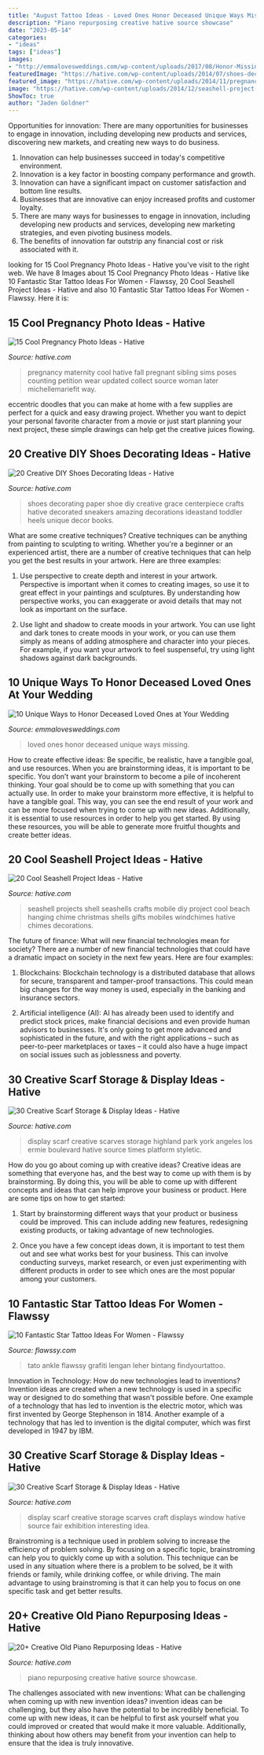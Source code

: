```yaml
---
title: "August Tattoo Ideas - Loved Ones Honor Deceased Unique Ways Missing"
description: "Piano repurposing creative hative source showcase"
date: "2023-05-14"
categories:
- "ideas"
tags: ["ideas"]
images:
- "http://emmalovesweddings.com/wp-content/uploads/2017/08/Honor-Missing-Loved-Ones-Wedding-Ideas.jpg"
featuredImage: "https://hative.com/wp-content/uploads/2014/07/shoes-decorating-ideas/2-shoes-decorating-ideas.jpg"
featured_image: "https://hative.com/wp-content/uploads/2014/11/pregnancy-photo-ideas/7-cool-pregnancy-photo-ideas.jpg"
image: "https://hative.com/wp-content/uploads/2014/12/seashell-project-ideas/3-seashell-chime.jpg"
ShowToc: true
author: "Jaden Goldner"
---
```



Opportunities for innovation: There are many opportunities for businesses to engage in innovation, including developing new products and services, discovering new markets, and creating new ways to do business.
1. Innovation can help businesses succeed in today's competitive environment.
2. Innovation is a key factor in boosting company performance and growth.
3. Innovation can have a significant impact on customer satisfaction and bottom line results.
4. Businesses that are innovative can enjoy increased profits and customer loyalty.
5. There are many ways for businesses to engage in innovation, including developing new products and services, developing new marketing strategies, and even pivoting business models.
6. The benefits of innovation far outstrip any financial cost or risk associated with it.

	

		
looking for 15 Cool Pregnancy Photo Ideas - Hative you've visit to the right web. We have 8 Images about 15 Cool Pregnancy Photo Ideas - Hative like 10 Fantastic Star Tattoo Ideas For Women - Flawssy, 20 Cool Seashell Project Ideas - Hative and also 10 Fantastic Star Tattoo Ideas For Women - Flawssy. Here it is:
		
    
## 15 Cool Pregnancy Photo Ideas - Hative

<img loading=lazy src="https://hative.com/wp-content/uploads/2014/11/pregnancy-photo-ideas/7-cool-pregnancy-photo-ideas.jpg" onerror="this.onerror=null;this.src='https://tse4.mm.bing.net/th?id=OIP.4LD72bU6nJ_gEpIry0L_8wHaLH&amp;pid=15.1';" alt="15 Cool Pregnancy Photo Ideas - Hative">

_Source: hative.com_

>pregnancy maternity cool hative fall pregnant sibling sims poses counting petition wear updated collect source woman later michellemariefit way. 

	

eccentric doodles that you can make at home with a few supplies are perfect for a quick and easy drawing project. Whether you want to depict your personal favorite character from a movie or just start planning your next project, these simple drawings can help get the creative juices flowing.

    
## 20 Creative DIY Shoes Decorating Ideas - Hative

<img loading=lazy src="https://hative.com/wp-content/uploads/2014/07/shoes-decorating-ideas/2-shoes-decorating-ideas.jpg" onerror="this.onerror=null;this.src='https://tse4.mm.bing.net/th?id=OIP.UH8zd2fBy10xGP3flOrXCQHaJ6&amp;pid=15.1';" alt="20 Creative DIY Shoes Decorating Ideas - Hative">

_Source: hative.com_

>shoes decorating paper shoe diy creative grace centerpiece crafts hative decorated sneakers amazing decorations ideastand toddler heels unique decor books. 

	

What are some creative techniques?
Creative techniques can be anything from painting to sculpting to writing. Whether you're a beginner or an experienced artist, there are a number of creative techniques that can help you get the best results in your artwork. Here are three examples:
1. Use perspective to create depth and interest in your artwork. Perspective is important when it comes to creating images, so use it to great effect in your paintings and sculptures. By understanding how perspective works, you can exaggerate or avoid details that may not look as important on the surface.

2. Use light and shadow to create moods in your artwork. You can use light and dark tones to create moods in your work, or you can use them simply as means of adding atmosphere and character into your pieces. For example, if you want your artwork to feel suspenseful, try using light shadows against dark backgrounds.

    
## 10 Unique Ways To Honor Deceased Loved Ones At Your Wedding

<img loading=lazy src="http://emmalovesweddings.com/wp-content/uploads/2017/08/Honor-Missing-Loved-Ones-Wedding-Ideas.jpg" onerror="this.onerror=null;this.src='https://tse3.mm.bing.net/th?id=OIP.J_a6kZeoU0ruIwNmmeG4qAHaLH&amp;pid=15.1';" alt="10 Unique Ways to Honor Deceased Loved Ones at Your Wedding">

_Source: emmalovesweddings.com_

>loved ones honor deceased unique ways missing. 

	

How to create effective ideas: Be specific, be realistic, have a tangible goal, and use resources.
When you are brainstorming ideas, it is important to be specific. You don’t want your brainstorm to become a pile of incoherent thinking. Your goal should be to come up with something that you can actually use. In order to make your brainstorm more effective, it is helpful to have a tangible goal. This way, you can see the end result of your work and can be more focused when trying to come up with new ideas. Additionally, it is essential to use resources in order to help you get started. By using these resources, you will be able to generate more fruitful thoughts and create better ideas.

    
## 20 Cool Seashell Project Ideas - Hative

<img loading=lazy src="https://hative.com/wp-content/uploads/2014/12/seashell-project-ideas/3-seashell-chime.jpg" onerror="this.onerror=null;this.src='https://tse2.mm.bing.net/th?id=OIP.6sveIlQV3ojnz8Rb677pAgHaLH&amp;pid=15.1';" alt="20 Cool Seashell Project Ideas - Hative">

_Source: hative.com_

>seashell projects shell seashells crafts mobile diy project cool beach hanging chime christmas shells gifts mobiles windchimes hative chimes decorations. 

	

The future of finance: What will new financial technologies mean for society?
There are a number of new financial technologies that could have a dramatic impact on society in the next few years. Here are four examples:
1. Blockchains: Blockchain technology is a distributed database that allows for secure, transparent and tamper-proof transactions. This could mean big changes for the way money is used, especially in the banking and insurance sectors.

2. Artificial intelligence (AI): AI has already been used to identify and predict stock prices, make financial decisions and even provide human advisors to businesses. It's only going to get more advanced and sophisticated in the future, and with the right applications – such as peer-to-peer marketplaces or taxes – it could also have a huge impact on social issues such as joblessness and poverty.


    
## 30 Creative Scarf Storage &amp; Display Ideas - Hative

<img loading=lazy src="https://hative.com/wp-content/uploads/2015/03/scarf-storage-ideas/13-creative-scarf-storage-and-display-ideas.jpg" onerror="this.onerror=null;this.src='https://tse4.mm.bing.net/th?id=OIP.gXSSa2kUOVXuXFYRtm4rxAHaLd&amp;pid=15.1';" alt="30 Creative Scarf Storage &amp; Display Ideas - Hative">

_Source: hative.com_

>display scarf creative scarves storage highland park york angeles los ermie boulevard hative source times platform styletic. 

	

How do you go about coming up with creative ideas?
Creative ideas are something that everyone has, and the best way to come up with them is by brainstorming. By doing this, you will be able to come up with different concepts and ideas that can help improve your business or product. Here are some tips on how to get started:
1. Start by brainstorming different ways that your product or business could be improved. This can include adding new features, redesigning existing products, or taking advantage of new technologies.

2. Once you have a few concept ideas down, it is important to test them out and see what works best for your business. This can involve conducting surveys, market research, or even just experimenting with different products in order to see which ones are the most popular among your customers.


    
## 10 Fantastic Star Tattoo Ideas For Women - Flawssy

<img loading=lazy src="https://www.flawssy.com/wp-content/uploads/2016/06/Star-Leg-Tattoo-Men.jpg" onerror="this.onerror=null;this.src='https://tse3.mm.bing.net/th?id=OIP.G-z4ylccq4-bipQKhFpAZAHaJ6&amp;pid=15.1';" alt="10 Fantastic Star Tattoo Ideas For Women - Flawssy">

_Source: flawssy.com_

>tato ankle flawssy grafiti lengan leher bintang findyourtattoo. 

	

Innovation in Technology: How do new technologies lead to inventions?
Invention ideas are created when a new technology is used in a specific way or designed to do something that wasn't possible before. One example of a technology that has led to invention is the electric motor, which was first invented by George Stephenson in 1814. Another example of a technology that has led to invention is the digital computer, which was first developed in 1947 by IBM.

    
## 30 Creative Scarf Storage &amp; Display Ideas - Hative

<img loading=lazy src="https://hative.com/wp-content/uploads/2015/03/scarf-storage-ideas/27-creative-scarf-storage-and-display-ideas.jpg" onerror="this.onerror=null;this.src='https://tse3.mm.bing.net/th?id=OIP.apHzrUS_MR1NliMR8RBmkAHaRI&amp;pid=15.1';" alt="30 Creative Scarf Storage &amp; Display Ideas - Hative">

_Source: hative.com_

>display scarf creative storage scarves craft displays window hative source fair exhibition interesting idea. 

	

Brainstroming is a technique used in problem solving to increase the efficiency of problem solving. By focusing on a specific topic, brainstroming can help you to quickly come up with a solution. This technique can be used in any situation where there is a problem to be solved, be it with friends or family, while drinking coffee, or while driving. The main advantage to using brainstroming is that it can help you to focus on one specific task and get better results.

    
## 20+ Creative Old Piano Repurposing Ideas - Hative

<img loading=lazy src="https://hative.com/wp-content/uploads/2015/03/piano-repurposing-ideas/3-creative-old-piano-repurposing-ideas.jpg" onerror="this.onerror=null;this.src='https://tse2.mm.bing.net/th?id=OIP.fZyI6Aend51J7hFtCSwxMQAAAA&amp;pid=15.1';" alt="20+ Creative Old Piano Repurposing Ideas - Hative">

_Source: hative.com_

>piano repurposing creative hative source showcase. 

	

The challenges associated with new inventions: What can be challenging when coming up with new invention ideas?
invention ideas can be challenging, but they also have the potential to be incredibly beneficial. To come up with new ideas, it can be helpful to first ask yourself what you could improved or created that would make it more valuable. Additionally, thinking about how others may benefit from your invention can help to ensure that the idea is truly innovative.

